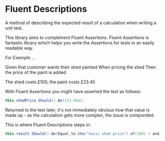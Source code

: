 # Fluent Descriptions
A method of describing the expected result of a calculation when writing a unit test.

This library aims to complement Fluent Assertions.  Fluent Assertions is fantastic library which helps you write the Assertions for tests in an easily readable way.

*For Example ...*

Given that customer wants their shed painted
When pricing the shed
Then the price of the paint is added

The shed costs £100, the paint costs £23.45

With Fluent Assertions you might have asserted the test as follows:

```c#
this.shedPrice.Should().Be(123.45m);
```
Returned to the test later, it's not immediately obvious how that value is made up - as the calculation gets more complex, the issue is componded.

This is where Fluent Descriptions steps in:

```c#
this.result.Should().Be(Equal_to.the("basic shed price").of(100) + and_an._("extra cost for the paint").of(23.45m));
```

